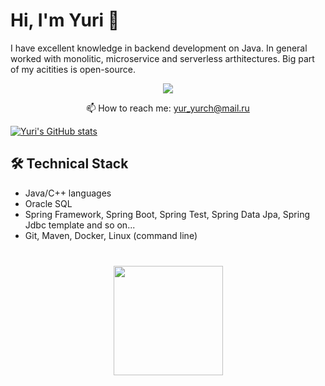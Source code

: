 # Hi, I'm Yuri 👋
I have excellent knowledge in backend development on Java.
In general worked with monolitic, microservice and serverless arthitectures. Big part of my acitities is open-source.
<p align='center'>
   <a href="https://t.me/Achitheus">
       <img src="https://img.shields.io/badge/Telegram-2CA5E0?style=for-the-badge&logo=telegram&logoColor=white"/>
   </a>
</p>
<p align='center'>
   📫 How to reach me: <a href='mailto:yur_yurch@mail.ru'>yur_yurch@mail.ru</a>
</p>


[![Yuri's GitHub stats](https://github-readme-stats.vercel.app/api?username=Achitheus&show_icons=true&include_all_commits=true&count_private=true)](https://github.com/anuraghazra/github-readme-stats)


## 🛠 Technical Stack
*   Java/C++ languages
*   Oracle SQL
*   Spring Framework, Spring Boot, Spring Test, Spring Data Jpa, Spring Jdbc template and so on...
*   Git, Maven, Docker, Linux (command line)

<div align="center" style="margin: 40px 0">
   <a href="https://github.com/Achitheus/github-profile-views-counter">
       <img width="175px" src="https://komarev.com/ghpvc/?username=Achitheus&color=DE002D">
   </a>
</div>
